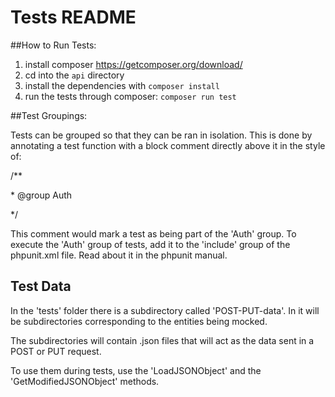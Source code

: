 # Tests README

##How to Run Tests:

1. install composer https://getcomposer.org/download/
2. cd into the `api` directory
3. install the dependencies with `composer install` 
4. run the tests through composer: `composer run test`

##Test Groupings:

Tests can be grouped so that they can be ran in isolation. This is done by annotating 
a test function with a block comment directly above it in the style of: 

/**

 \* @group Auth
 
 */
 
This comment would mark a test as being part of the 'Auth' group. To execute the 'Auth' group of tests, add it to the 'include' group of the phpunit.xml file. Read about it in the phpunit manual.

## Test Data

In the 'tests' folder there is a subdirectory called 'POST-PUT-data'. In it will be subdirectories corresponding to the entities being mocked.

The subdirectories will contain .json files that will act as the data sent in a POST or PUT request.

To use them during tests, use the 'LoadJSONObject' and the 'GetModifiedJSONObject' methods.
